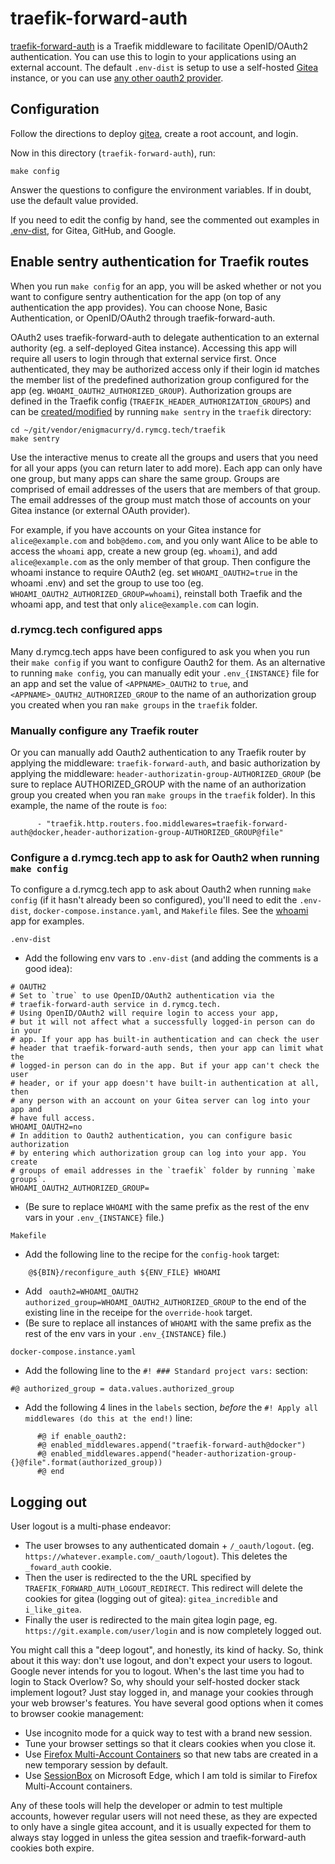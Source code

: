 # traefik-forward-auth

[traefik-forward-auth](https://github.com/thomseddon/traefik-forward-auth)
is a Traefik middleware to facilitate OpenID/OAuth2 authentication.
You can use this to login to your applications using an external
account. The default `.env-dist` is setup to use a self-hosted
[Gitea](../gitea) instance, or you can use [any other oauth2
provider](https://github.com/thomseddon/traefik-forward-auth/wiki/Provider-Setup).

## Configuration

Follow the directions to deploy [gitea](../gitea), create a root
account, and login.

Now in this directory (`traefik-forward-auth`), run:

```
make config
```

Answer the questions to configure the environment variables. If in
doubt, use the default value provided.

If you need to edit the config by hand, see the commented out examples
in [.env-dist](.env-dist), for Gitea, GitHub, and Google.

## Enable sentry authentication for Traefik routes

When you run `make config` for an app, you will be asked whether or
not you want to configure sentry authentication for the app (on top of
any authentication the app provides). You can choose None, Basic
Authentication, or OpenID/OAuth2 through traefik-forward-auth.

OAuth2 uses traefik-forward-auth to delegate authentication to an
external authority (eg. a self-deployed Gitea instance). Accessing
this app will require all users to login through that external service
first. Once authenticated, they may be authorized access only if their
login id matches the member list of the predefined authorization group
configured for the app (eg. `WHOAMI_OAUTH2_AUTHORIZED_GROUP`).
Authorization groups are defined in the Traefik config
(`TRAEFIK_HEADER_AUTHORIZATION_GROUPS`) and can be
[created/modified](https://github.com/EnigmaCurry/d.rymcg.tech/blob/master/traefik/README.md#oauth2-authentication)
by running `make sentry` in the `traefik` directory:

```
cd ~/git/vendor/enigmacurry/d.rymcg.tech/traefik
make sentry
```

Use the interactive menus to create all the groups and users that you
need for all your apps (you can return later to add more). Each app
can only have one group, but many apps can share the same group.
Groups are comprised of email addresses of the users that are members
of that group. The email addresses of the group must match those of
accounts on your Gitea instance (or external OAuth provider).

For example, if you have accounts on your Gitea instance for
`alice@example.com` and `bob@demo.com`, and you only want Alice to be
able to access the `whoami` app, create a new group (eg. `whoami`),
and add `alice@example.com` as the only member of that group. Then
configure the whoami instance to require OAuth2 (eg. set
`WHOAMI_OAUTH2=true` in the whoami .env) and set the group to use too
(eg. `WHOAMI_OAUTH2_AUTHORIZED_GROUP=whoami`), reinstall both Traefik
and the whoami app, and test that only `alice@example.com` can login.

### d.rymcg.tech configured apps
Many d.rymcg.tech apps have been configured to ask you when you run their
`make config` if you want to configure Oauth2 for them. As an alternative to
running `make config`, you can manually edit your `.env_{INSTANCE}` file for
an app and set the value of `<APPNAME>_OAUTH2` to `true`, and
`<APPNAME>_OAUTH2_AUTHORIZED_GROUP` to the name of an authorization group you
created when you ran `make groups` in the `traefik` folder. 

### Manually configure any Traefik router
Or you can manually add Oauth2 authentication to any Traefik router by applying the
middleware: `traefik-forward-auth`, and basic authorization by applying the middleware:
`header-authorizatin-group-AUTHORIZED_GROUP` (be sure to replace AUTHORIZED_GROUP
with the name of an authorization group you created when you ran `make groups` in
the `traefik` folder). In this example, the name of the route is `foo`:

```
      - "traefik.http.routers.foo.middlewares=traefik-forward-auth@docker,header-authorization-group-AUTHORIZED_GROUP@file"
```

### Configure a d.rymcg.tech app to ask for Oauth2 when running `make config`
To configure a d.rymcg.tech app to ask about Oauth2 when running `make config`
(if it hasn't already been so configured), you'll need to edit the
`.env-dist`, `docker-compose.instance.yaml`, and `Makefile` files.
See the [whoami](../whoami/) app for examples.
```
.env-dist
```
* Add the following env vars to `.env-dist` (and adding the comments is a good idea):
```
# OAUTH2
# Set to `true` to use OpenID/OAuth2 authentication via the
# traefik-forward-auth service in d.rymcg.tech.
# Using OpenID/OAuth2 will require login to access your app,
# but it will not affect what a successfully logged-in person can do in your
# app. If your app has built-in authentication and can check the user
# header that traefik-forward-auth sends, then your app can limit what the
# logged-in person can do in the app. But if your app can't check the user
# header, or if your app doesn't have built-in authentication at all, then
# any person with an account on your Gitea server can log into your app and
# have full access.
WHOAMI_OAUTH2=no
# In addition to Oauth2 authentication, you can configure basic authorization
# by entering which authorization group can log into your app. You create
# groups of email addresses in the `traefik` folder by running `make groups`. 
WHOAMI_OAUTH2_AUTHORIZED_GROUP=
```
* (Be sure to replace `WHOAMI` with the same prefix as the rest of the env vars in your `.env_{INSTANCE}` file.)

```
Makefile
```
* Add the following line to the recipe for the `config-hook` target:
```
 	@${BIN}/reconfigure_auth ${ENV_FILE} WHOAMI
```
* Add ` oauth2=WHOAMI_OAUTH2 authorized_group=WHOAMI_OAUTH2_AUTHORIZED_GROUP` to the end of the existing line in the receipe for the `override-hook` target.
* (Be sure to replace all instances of `WHOAMI` with the same prefix as the rest of the env vars in your `.env_{INSTANCE}` file.)
```
docker-compose.instance.yaml
```
* Add the following line to the `#! ### Standard project vars:` section:
```
#@ authorized_group = data.values.authorized_group
```
* Add the following 4 lines in the `labels` section, *before* the `#! Apply all middlewares (do this at the end!)` line:
```
      #@ if enable_oauth2:
      #@ enabled_middlewares.append("traefik-forward-auth@docker")
      #@ enabled_middlewares.append("header-authorization-group-{}@file".format(authorized_group))
      #@ end
```

## Logging out

User logout is a multi-phase endeavor:

 * The user browses to any authenticated domain + `/_oauth/logout`.
   (eg. `https://whatever.example.com/_oauth/logout`). This deletes
   the `_foward_auth` cookie.
 * Then the user is redirected to the the URL specified by
   `TRAEFIK_FORWARD_AUTH_LOGOUT_REDIRECT`. This redirect will delete
   the cookies for gitea (logging out of gitea): `gitea_incredible`
   and `i_like_gitea`.
 * Finally the user is redirected to the main gitea login page, eg.
   `https://git.example.com/user/login` and is now completely logged
   out.

You might call this a "deep logout", and honestly, its kind of hacky.
So, think about it this way: don't use logout, and don't expect your
users to logout. Google never intends for you to logout. When's the
last time you had to login to Stack Overlow? So, why should your
self-hosted docker stack implement logout? Just stay logged in, and
manage your cookies through your web browser's features. You have
several good options when it comes to browser cookie management:

 * Use incognito mode for a quick way to test with a brand new session.
 * Tune your browser settings so that it clears cookies when you close
   it.
 * Use [Firefox Multi-Account
   Containers](https://support.mozilla.org/en-US/kb/containers) so
   that new tabs are created in a new temporary session by default.
 * Use
   [SessionBox](https://microsoftedge.microsoft.com/addons/detail/sessionbox-free-multi-l/hmedjmnkphdghfpnbibnibobaliahhfn)
   on Microsoft Edge, which I am told is similar to Firefox
   Multi-Account containers.

Any of these tools will help the developer or admin to test multiple
accounts, however regular users will not need these, as they are
expected to only have a single gitea account, and it is usually
expected for them to always stay logged in unless the gitea session
and traefik-forward-auth cookies both expire.
